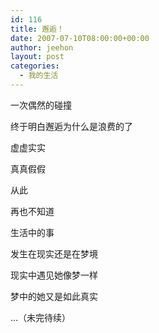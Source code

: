 ```yaml
---
id: 116
title: 邂逅！
date: 2007-07-10T08:00:00+00:00
author: jeehon
layout: post
categories:
  - 我的生活
---
```

一次偶然的碰撞
  
终于明白邂逅为什么是浪费的了
  
虚虚实实
  
真真假假
  
从此
  
再也不知道
  
生活中的事
  
发生在现实还是在梦境
  
现实中遇见她像梦一样
  
梦中的她又是如此真实
  
…（未完待续）